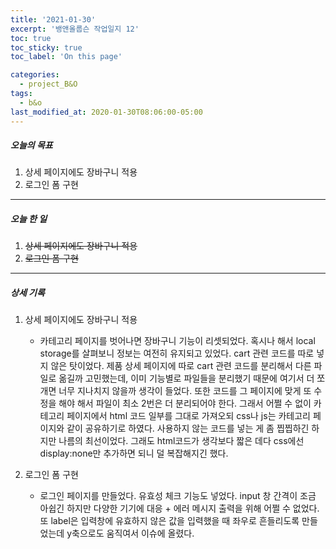 ```yaml
---
title: '2021-01-30'
excerpt: '뱅앤올룹슨 작업일지 12'
toc: true
toc_sticky: true
toc_label: 'On this page'

categories:
  - project_B&O
tags:
  - b&o
last_modified_at: 2020-01-30T08:06:00-05:00
---
```


##### 오늘의 목표

1. 상세 페이지에도 장바구니 적용
2. 로그인 폼 구현

---

##### 오늘 한 일

1. ~~상세 페이지에도 장바구니 적용~~
2. ~~로그인 폼 구현~~

---

##### 상세 기록

1.  상세 페이지에도 장바구니 적용

    - 카테고리 페이지를 벗어나면 장바구니 기능이 리셋되었다. 혹시나 해서 local storage를 살펴보니 정보는 여전히 유지되고 있었다. cart 관련 코드를 따로 넣지 않은 탓이었다. 제품 상세 페이지에 따로 cart 관련 코드를 분리해서 다른 파일로 옮길까 고민했는데, 이미 기능별로 파일들을 분리했기 때문에 여기서 더 쪼개면 너무 지나치지 않을까 생각이 들었다. 또한 코드를 그 페이지에 맞게 또 수정을 해야 해서 파일이 최소 2번은 더 분리되어야 한다. 그래서 어쩔 수 없이 카테고리 페이지에서 html 코드 일부를 그대로 가져오되 css나 js는 카테고리 페이지와 같이 공유하기로 하였다. 사용하지 않는 코드를 넣는 게 좀 찝찝하긴 하지만 나름의 최선이었다. 그래도 html코드가 생각보다 짧은 데다 css에선 display:none만 추가하면 되니 덜 복잡해지긴 했다.
      <br>

2.  로그인 폼 구현

    - 로그인 페이지를 만들었다. 유효성 체크 기능도 넣었다. input 창 간격이 조금 아쉽긴 하지만 다양한 기기에 대응 + 에러 메시지 출력을 위해 어쩔 수 없었다. 또 label은 입력창에 유효하지 않은 값을 입력했을 때 좌우로 흔들리도록 만들었는데 y축으로도 움직여서 이슈에 올렸다.
